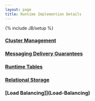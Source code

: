 ```yaml
---
layout: page
title: Runtime Implemention Details
---
```

{% include JB/setup %}

### [Cluster Management](Cluster-Management)

### [Messaging Delivery Guarantees](Messaging-Delivery-Guarantees)

### [Runtime Tables](Runtime-Tables)

### [Relational Storage](Relational-Storage)

### [Load Balancing]](Load-Balancing)